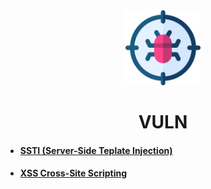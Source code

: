 <div align="center">
  <img width="120" src="VULN/Images/virus.png">
  <h1>VULN</h1>
</div>

* #### [SSTI (Server-Side Teplate Injection)](VULN/ssti.md)
* #### [XSS Cross-Site Scripting](VULN/xss.md)
